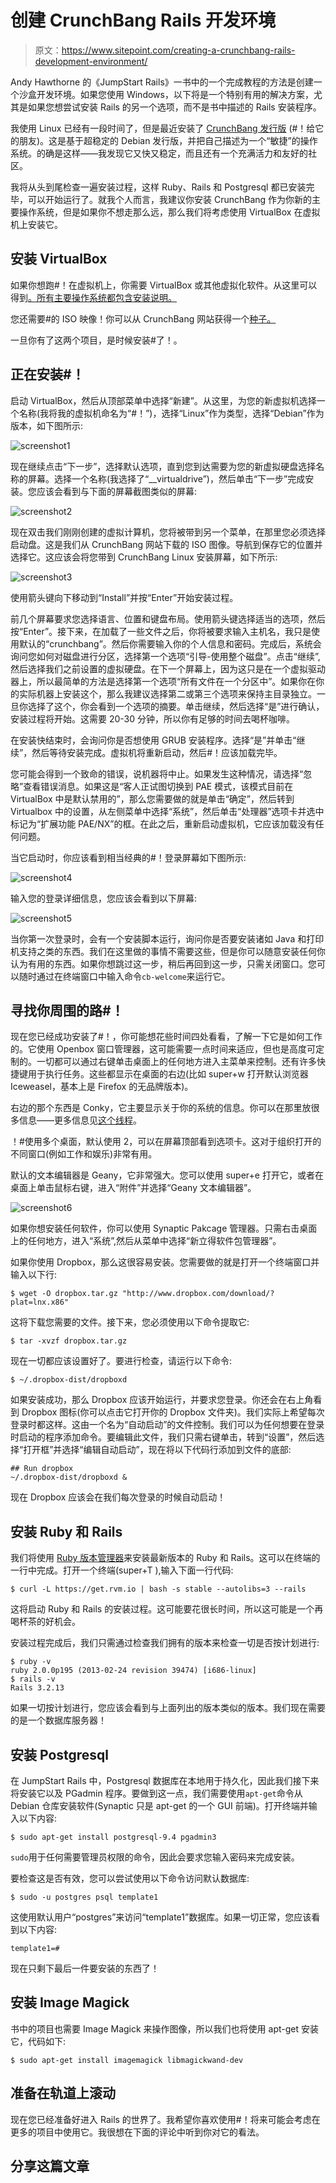 # 创建 CrunchBang Rails 开发环境

> 原文：<https://www.sitepoint.com/creating-a-crunchbang-rails-development-environment/>

Andy Hawthorne 的《JumpStart Rails》一书中的一个完成教程的方法是创建一个沙盒开发环境。如果您使用 Windows，以下将是一个特别有用的解决方案，尤其是如果您想尝试安装 Rails 的另一个选项，而不是书中描述的 Rails 安装程序。

我使用 Linux 已经有一段时间了，但是最近安装了 [CrunchBang 发行版](http://crunchbang.org) (#！给它的朋友)。这是基于超稳定的 Debian 发行版，并把自己描述为一个“敏捷”的操作系统。的确是这样——我发现它又快又稳定，而且还有一个充满活力和友好的社区。

我将从头到尾检查一遍安装过程，这样 Ruby、Rails 和 Postgresql 都已安装完毕，可以开始运行了。就我个人而言，我建议你安装 CrunchBang 作为你新的主要操作系统，但是如果你不想走那么远，那么我们将考虑使用 VirtualBox 在虚拟机上安装它。

## 安装 VirtualBox

如果你想跑#！在虚拟机上，你需要 VirtualBox 或其他虚拟化软件。从这里可以得到[。所有主要操作系统都包含安装说明。](https://www.virtualbox.org/wiki/Downloads)

您还需要#的 ISO 映像！你可以从 CrunchBang 网站获得一个[种子。](http://crunchbang.org/download/)

一旦你有了这两个项目，是时候安装#了！。

## 正在安装#！

启动 VirtualBox，然后从顶部菜单中选择“新建”。从这里，为您的新虚拟机选择一个名称(我将我的虚拟机命名为“#！”)，选择“Linux”作为类型，选择“Debian”作为版本，如下图所示:

![screenshot1](img/6141402a014b61590a41a3312f624f66.png)

现在继续点击“下一步”，选择默认选项，直到您到达需要为您的新虚拟硬盘选择名称的屏幕。选择一个名称(我选择了“__virtualdrive”)，然后单击“下一步”完成安装。您应该会看到与下面的屏幕截图类似的屏幕:

![screenshot2](img/c5e48f38bf5c4395e6a294309ea73561.png)

现在双击我们刚刚创建的虚拟计算机，您将被带到另一个菜单，在那里您必须选择启动盘。这是我们从 CrunchBang 网站下载的 ISO 图像。导航到保存它的位置并选择它。这应该会将您带到 CrunchBang Linux 安装屏幕，如下所示:

![screenshot3](img/05c67defc6022348cd6548743387a1ba.png)

使用箭头键向下移动到“Install”并按“Enter”开始安装过程。

前几个屏幕要求您选择语言、位置和键盘布局。使用箭头键选择适当的选项，然后按“Enter”。接下来，在加载了一些文件之后，你将被要求输入主机名，我只是使用默认的“crunchbang”。然后你需要输入你的个人信息和密码。完成后，系统会询问您如何对磁盘进行分区，选择第一个选项“引导-使用整个磁盘”。点击“继续”,然后选择我们之前设置的虚拟硬盘。在下一个屏幕上，因为这只是在一个虚拟驱动器上，所以最简单的方法是选择第一个选项“所有文件在一个分区中”。如果你在你的实际机器上安装这个，那么我建议选择第二或第三个选项来保持主目录独立。一旦你选择了这个，你会看到一个选项的摘要。单击继续，然后选择“是”进行确认，安装过程将开始。这需要 20-30 分钟，所以你有足够的时间去喝杯咖啡。

在安装快结束时，会询问你是否想使用 GRUB 安装程序。选择“是”并单击“继续”，然后等待安装完成。虚拟机将重新启动，然后#！应该加载完毕。

您可能会得到一个致命的错误，说机器将中止。如果发生这种情况，请选择“忽略”查看错误消息。如果这是“客人正试图切换到 PAE 模式，该模式目前在 VirtualBox 中是默认禁用的”，那么您需要做的就是单击“确定”，然后转到 Virtualbox 中的设置，从左侧菜单中选择“系统”，然后单击“处理器”选项卡并选中标记为“扩展功能 PAE/NX”的框。在此之后，重新启动虚拟机，它应该加载没有任何问题。

当它启动时，你应该看到相当经典的#！登录屏幕如下图所示:

![screenshot4](img/31cfcab7272de78929b50e39cb4d1487.png)

输入您的登录详细信息，您应该会看到以下屏幕:

![screenshot5](img/ffb7791fb26a837f453f3551cd20dc7f.png)

当你第一次登录时，会有一个安装脚本运行，询问你是否要安装诸如 Java 和打印机支持之类的东西。我们在这里做的事情不需要这些，但是你可以随意安装任何你认为有用的东西。如果你想跳过这一步，稍后再回到这一步，只需关闭窗口。您可以随时通过在终端窗口中输入命令`cb-welcome`来运行它。

## 寻找你周围的路#！

现在您已经成功安装了#！，你可能想花些时间四处看看，了解一下它是如何工作的。它使用 Openbox 窗口管理器，这可能需要一点时间来适应，但也是高度可定制的。一切都可以通过右键单击桌面上的任何地方进入主菜单来控制。还有许多快捷键用于执行任务。这些都显示在桌面的右边(比如 super+w 打开默认浏览器 Iceweasel，基本上是 Firefox 的无品牌版本)。

右边的那个东西是 Conky，它主要显示关于你的系统的信息。你可以在那里放很多信息——更多信息见[这个线程](http://crunchbanglinux.org/forums/topic/59/my-conky-config/ "Conky Config")。

！#使用多个桌面，默认使用 2，可以在屏幕顶部看到选项卡。这对于组织打开的不同窗口(例如工作和娱乐)非常有用。

默认的文本编辑器是 Geany，它非常强大。您可以使用 super+e 打开它，或者在桌面上单击鼠标右键，进入“附件”并选择“Geany 文本编辑器”。

![screenshot6](img/72abc8d921868856bb3cf088865f43cf.png)

如果你想安装任何软件，你可以使用 Synaptic Pakcage 管理器。只需右击桌面上的任何地方，进入“系统”,然后从菜单中选择“新立得软件包管理器”。

如果你使用 Dropbox，那么这很容易安装。您需要做的就是打开一个终端窗口并输入以下行:

```
$ wget -O dropbox.tar.gz "http://www.dropbox.com/download/?plat=lnx.x86"
```

这将下载您需要的文件。接下来，您必须使用以下命令提取它:

```
$ tar -xvzf dropbox.tar.gz
```

现在一切都应该设置好了。要进行检查，请运行以下命令:

```
$ ~/.dropbox-dist/dropboxd
```

如果安装成功，那么 Dropbox 应该开始运行，并要求您登录。你还会在右上角看到 Dropbox 图标(你可以点击它打开你的 Dropbox 文件夹)。我们实际上希望每次登录时都这样。这由一个名为“自动启动”的文件控制。我们可以为任何想要在登录时启动的程序添加命令。要编辑此文件，我们只需右键单击，转到“设置”，然后选择“打开框”并选择“编辑自动启动”，现在将以下代码行添加到文件的底部:

```
## Run dropbox
~/.dropbox-dist/dropboxd &
```

现在 Dropbox 应该会在我们每次登录的时候自动启动！

## 安装 Ruby 和 Rails

我们将使用 [Ruby 版本管理器](http://rvm.io)来安装最新版本的 Ruby 和 Rails。这可以在终端的一行中完成。打开一个终端(super+T ),输入下面一行代码:

```
$ curl -L https://get.rvm.io | bash -s stable --autolibs=3 --rails
```

这将启动 Ruby 和 Rails 的安装过程。这可能要花很长时间，所以这可能是一个再喝杯茶的好机会。

安装过程完成后，我们只需通过检查我们拥有的版本来检查一切是否按计划进行:

```
$ ruby -v
ruby 2.0.0p195 (2013-02-24 revision 39474) [i686-linux]
$ rails -v
Rails 3.2.13
```

如果一切按计划进行，您应该会看到与上面列出的版本类似的版本。我们现在需要的是一个数据库服务器！

## 安装 Postgresql

在 JumpStart Rails 中，Postgresql 数据库在本地用于持久化，因此我们接下来将安装它以及 PGadmin 程序。要做到这一点，我们需要使用`apt-get`命令从 Debian 仓库安装软件(Synaptic 只是 apt-get 的一个 GUI 前端)。打开终端并输入以下内容:

```
$ sudo apt-get install postgresql-9.4 pgadmin3
```

`sudo`用于任何需要管理员权限的命令，因此会要求您输入密码来完成安装。

要检查这是否有效，您可以尝试使用以下命令访问默认数据库:

```
$ sudo -u postgres psql template1
```

这使用默认用户“postgres”来访问“template1”数据库。如果一切正常，您应该看到以下内容:

```
template1=#
```

现在只剩下最后一件要安装的东西了！

## 安装 Image Magick

书中的项目也需要 Image Magick 来操作图像，所以我们也将使用 apt-get 安装它，代码如下:

```
$ sudo apt-get install imagemagick libmagickwand-dev
```

## 准备在轨道上滚动

现在您已经准备好进入 Rails 的世界了。我希望你喜欢使用#！将来可能会考虑在更多的项目中使用它。我很想在下面的评论中听到你对它的看法。

## 分享这篇文章